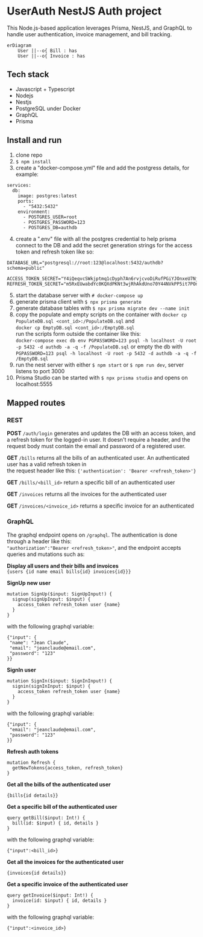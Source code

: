 # UserAuth NestJS Auth project  
This Node.js-based application leverages Prisma, NestJS, and GraphQL to handle user authentication, 
invoice management, and bill tracking.

```mermaid
erDiagram
    User ||--o{ Bill : has
    User ||--o{ Invoice : has
```

## Tech stack
- Javascript + Typescript  
- Nodejs  
- Nestjs
- PostgreSQL under Docker
- GraphQL
- Prisma

## Install and run  
1. clone repo   
2. ```$ npm install```  
3. create a "docker-compose.yml" file and add the postgress details, for example:  
```
services:  
  db:  
    image: postgres:latest  
    ports:  
      - "5432:5432"  
    environment:  
      - POSTGRES_USER=root  
      - POSTGRES_PASSWORD=123  
      - POSTGRES_DB=authdb 
```
4. create a ".env" file with all the postgres credential to help prisma connect to the DB and add the secret
generation strings for the access token and refresh token like so: 
```
DATABASE_URL="postgresql://root:123@localhost:5432/authdb?schema=public"

ACCESS_TOKEN_SECRET="Y4iQeqvcSWkjptmq1cDyph7An6rvjcvoDiRufPGiYJOnxeU7NjBwcV9UG9PtGvyD"
REFRESH_TOKEN_SECRET="m5RxEUwabdYc0KQXdPKNt3wjRhAkdUno70Y44NVkPP5it7POnyZHHzcTJFlILR6Z"
```  
5. start the database server with ```# docker-compose up```  
6. generate prisma client with ```$ npx prisma generate```  
7. generate database tables with ```$ npx prisma migrate dev --name init```   
8. copy the populate and empty scripts on the container with ```docker cp PopulateDB.sql <cont_id>:/PopulateDB.sql``` and  
```docker cp EmptyDB.sql <cont_id>:/EmptyDB.sql```  
run the scripts form outside the container like this:  
```docker-compose exec db env PGPASSWORD=123 psql -h localhost -U root -p 5432 -d authdb -a -q -f /PopulateDB.sql```
or empty the db with ```PGPASSWORD=123 psql -h localhost -U root -p 5432 -d authdb -a -q -f /EmptyDB.sql```
9. run the nest server with either ```$ npm start``` or ```$ npm run dev```, server listens to port 3000  
10. Prisma Studio can be started with ```$ npx prisma studio``` and opens on localhost:5555  

## Mapped routes
### REST
__POST__ ```/auth/login``` generates and updates the DB with an access token, and a refresh token for the logged-in user.
It doesn't require a header, and the request body must contain the email and password of a registered user.  

__GET__ ```/bills``` returns all the bills of an authenticated user. An authenticated user has a valid refresh token in  
the request header like this: ```{'authentication': 'Bearer <refresh_token>'}```  

__GET__ ```/bills/<bill_id>``` return a specific bill of an authenticated user  

__GET__ ```/invoices``` returns all the invoices for the authenticated user  

__GET__ ```/invoices/<invoice_id>``` returns a specific invoice for an authenticated  

### GraphQL
The graphql endpoint opens on ```/graphql```. The authentication is done through a header like this:  
```"authorization":"Bearer <refresh_token>"```, and the endpoint accepts queries and mutations such as:

__Display all users and their bills and invoices__  
```{users {id name email bills{id} invoices{id}}}```  

__SignUp new user__
```
mutation SignUp($input: SignUpInput!) {
  signup(signUpInput: $input) {
    access_token refresh_token user {name}
  }
}
```  
with the following graphql variable: 
```
{"input": {
 "name": "Jean Claude",
 "email": "jeanclaude@email.com",
 "password": "123" 
}} 
```

__SignIn user__
```
mutation SignIn($input: SignInInput!) {
  signin(signInInput: $input) {
    access_token refresh_token user {name}
  }
}
```
with the following graphql variable:
```
{"input": {
 "email": "jeanclaude@email.com",
 "password": "123" 
}}
```

__Refresh auth tokens__  
```
mutation Refresh {
  getNewTokens{access_token, refresh_token}
}
```

__Get all the bills of the authenticated user__
```
{bills{id details}}
```

__Get a specific bill of the authenticated user__  
```
query getBill($input: Int!) {
  bill(id: $input) { id, details }
}
```
with the following graphql variable:
```
{"input":<bill_id>}
```

__Get all the invoices for the authenticated user__
```
{invoices{id details}}
```

__Get a specific invoice of the authenticated user__  
```
query getInvoice($input: Int!) {
  invoice(id: $input) { id, details }
}

```
with the following graphql variable:
```
{"input":<invoice_id>}
```
